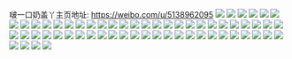 啵一口奶盖丫主页地址: https://weibo.com/u/5138962095 
![](https://wx4.sinaimg.cn/mw2000/005BMyNply1h997ez0v2zj30wi0n8tau.jpg) 
![](https://wx4.sinaimg.cn/mw2000/005BMyNply1h997eytcavj30wa0l175u.jpg) 
![](https://wx4.sinaimg.cn/mw2000/005BMyNply1h929mdp7mfj30r014a0uy.jpg) 
![](https://wx4.sinaimg.cn/mw2000/005BMyNply1h929md32t7j31fh0t0ai9.jpg) 
![](https://wx4.sinaimg.cn/mw2000/005BMyNply1h8xs1j11zej30u00u0dky.jpg) 
![](https://wx4.sinaimg.cn/mw2000/005BMyNply1h8irjm3obsj30rn0vo429.jpg) 
![](https://wx4.sinaimg.cn/mw2000/005BMyNply1h8cyx3rqvgj30wi0i8diu.jpg) 
![](https://wx4.sinaimg.cn/mw2000/005BMyNply1h8ady0b5hoj30u00u0gs2.jpg) 
![](https://wx4.sinaimg.cn/mw2000/005BMyNply1h8ady0lhe3j30u0108qah.jpg) 
![](https://wx4.sinaimg.cn/mw2000/005BMyNply1h8adygbp8fj30u00u0agd.jpg) 
![](https://wx4.sinaimg.cn/mw2000/005BMyNply1h876zfyiesj30u0124do8.jpg) 
![](https://wx4.sinaimg.cn/mw2000/005BMyNply1h876zged64j30u013846w.jpg) 
![](https://wx4.sinaimg.cn/mw2000/005BMyNply1h876zgpn4nj30u00zmgsn.jpg) 
![](https://wx4.sinaimg.cn/mw2000/005BMyNply1h84x3zv7gsj30jx0uan4k.jpg) 
![](https://wx4.sinaimg.cn/mw2000/005BMyNply1h84x4045ogj30u00yq118.jpg) 
![](https://wx4.sinaimg.cn/mw2000/005BMyNply1h84x40dcx2j30u013e12q.jpg) 
![](https://wx4.sinaimg.cn/mw2000/005BMyNply1h7rrexqzu0j31r01nehdt.jpg) 
![](https://wx4.sinaimg.cn/mw2000/005BMyNply1h7pnj1rax1j30u00u0n11.jpg) 
![](https://wx4.sinaimg.cn/mw2000/005BMyNply1h7pnj1zz48j30u00zd440.jpg) 
![](https://wx4.sinaimg.cn/mw2000/005BMyNply1h7olovidrdj30n00t1403.jpg) 
![](https://wx4.sinaimg.cn/mw2000/005BMyNply1h7olovo67oj30mm0p4dgv.jpg) 
![](https://wx4.sinaimg.cn/mw2000/005BMyNply1h7olovwzdlj30u017p0x1.jpg) 
![](https://wx4.sinaimg.cn/mw2000/005BMyNply1h7nl33qf1rj30u00u0jx4.jpg) 
![](https://wx4.sinaimg.cn/mw2000/005BMyNply1h7nl33yo3gj31770u046s.jpg) 
![](https://wx4.sinaimg.cn/mw2000/005BMyNply1h7nl343znfj30sg0qsmzt.jpg) 
![](https://wx4.sinaimg.cn/mw2000/005BMyNply1h7d8ds1txyj30u015dwmx.jpg) 
![](https://wx4.sinaimg.cn/mw2000/005BMyNply1h7d8dt7lqxj30u0190gud.jpg) 
![](https://wx4.sinaimg.cn/mw2000/005BMyNply1h7d8dr9kh7j31900u0tab.jpg) 
![](https://wx4.sinaimg.cn/mw2000/005BMyNply1h7d8du7aqcj31900u0gms.jpg) 
![](https://wx4.sinaimg.cn/mw2000/005BMyNply1h7d8dusduzj30sg0ixjtq.jpg) 
![](https://wx4.sinaimg.cn/mw2000/005BMyNply1h78moflycfj314l0u07d5.jpg) 
![](https://wx4.sinaimg.cn/mw2000/005BMyNply1h78mof9ut0j31400u0q8f.jpg) 
![](https://wx4.sinaimg.cn/mw2000/005BMyNply1h6thgdkqn4j30u00vuaga.jpg) 
![](https://wx4.sinaimg.cn/mw2000/005BMyNply1h6qs5ft45zj30u00u0mzq.jpg) 
![](https://wx4.sinaimg.cn/mw2000/005BMyNply1h6qs5fhf0lj30u00u0ac2.jpg) 
![](https://wx4.sinaimg.cn/mw2000/005BMyNply1h6lht5vyibj30u0140adx.jpg) 
![](https://wx4.sinaimg.cn/mw2000/005BMyNply1h6lht635g7j30u00u043x.jpg) 
![](https://wx4.sinaimg.cn/mw2000/005BMyNply1h6gavp7cwwj30u010e3zi.jpg) 
![](https://wx4.sinaimg.cn/mw2000/005BMyNply1h6daernil5j30u01rr456.jpg) 
![](https://wx4.sinaimg.cn/mw2000/005BMyNply1h6daerg8qzj314b0u0wkh.jpg) 
![](https://wx4.sinaimg.cn/mw2000/005BMyNply1h6c6afbff3j30u00wx7cz.jpg) 
![](https://wx4.sinaimg.cn/mw2000/005BMyNply1h66gd4vaq2j30u0140dku.jpg) 
![](https://wx4.sinaimg.cn/mw2000/005BMyNply1h62vnb5oqqj30u017taf8.jpg) 
![](https://wx4.sinaimg.cn/mw2000/005BMyNply1h62vndtp53j30u019a41y.jpg) 
![](https://wx4.sinaimg.cn/mw2000/005BMyNply1h60myex23lj30u014076u.jpg) 
![](https://wx4.sinaimg.cn/mw2000/005BMyNply1h5y9mficxsj314a0u0wlq.jpg) 
![](https://wx4.sinaimg.cn/mw2000/005BMyNply1h5y9mf29u3j31820u0gsu.jpg) 
![](https://wx4.sinaimg.cn/mw2000/005BMyNply1h5y9mfz4d1j315k0u07bu.jpg) 
![](https://wx4.sinaimg.cn/mw2000/005BMyNply1h5sn8ag1uxj30u019kti7.jpg) 
![](https://wx4.sinaimg.cn/mw2000/005BMyNply1h5r8nqxfhuj30u01sy7cq.jpg) 
![](https://wx4.sinaimg.cn/mw2000/005BMyNply1h5r8np7fnwj30u01sy12x.jpg) 
![](https://wx4.sinaimg.cn/mw2000/005BMyNply1h5i8w57mqzj30u014040j.jpg) 
![](https://wx4.sinaimg.cn/mw2000/005BMyNply1h5i8w5e0tkj30u0140q56.jpg) 
![](https://wx4.sinaimg.cn/mw2000/005BMyNply1h5foog0y7nj30wi0dnaaf.jpg) 
![](https://wx4.sinaimg.cn/mw2000/005BMyNply1h56jzzupoaj30u00u0gvu.jpg) 
![](https://wx4.sinaimg.cn/mw2000/005BMyNply1h56k004qfnj30ue0u0gvg.jpg) 
![](https://wx4.sinaimg.cn/mw2000/005BMyNply1h56k01hpb5j30u00uak0p.jpg) 
![](https://wx4.sinaimg.cn/mw2000/005BMyNply1gwi9kgggkwj33402c01kz.jpg) 
![](https://wx4.sinaimg.cn/mw2000/005BMyNply1gwi9knflf4j33402c01l0.jpg) 
![](https://wx4.sinaimg.cn/mw2000/005BMyNply1gwi9kjcqa6j33402c0npf.jpg) 

